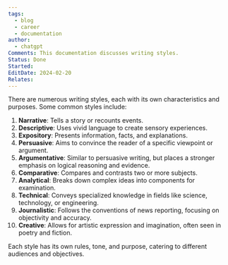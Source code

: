 ```yaml
---
tags:
  - blog
  - career
  - documentation
author:
  - chatgpt
Comments: This documentation discusses writing styles.
Status: Done
Started: 
EditDate: 2024-02-20
Relates:
---
```

There are numerous writing styles, each with its own characteristics and purposes. Some common styles include:  
  
1. **Narrative**: Tells a story or recounts events.  
2. **Descriptive**: Uses vivid language to create sensory experiences.  
3. **Expository**: Presents information, facts, and explanations.  
4. **Persuasive**: Aims to convince the reader of a specific viewpoint or argument.  
5. **Argumentative**: Similar to persuasive writing, but places a stronger emphasis on logical reasoning and evidence.  
6. **Comparative**: Compares and contrasts two or more subjects.  
7. **Analytical**: Breaks down complex ideas into components for examination.  
8. **Technical**: Conveys specialized knowledge in fields like science, technology, or engineering.  
9. **Journalistic**: Follows the conventions of news reporting, focusing on objectivity and accuracy.  
10. **Creative**: Allows for artistic expression and imagination, often seen in poetry and fiction.  
  
Each style has its own rules, tone, and purpose, catering to different audiences and objectives.